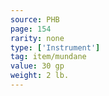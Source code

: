 ```yaml
---
source: PHB
page: 154
rarity: none
type: ['Instrument']
tag: item/mundane
value: 30 gp
weight: 2 lb.
---
```


